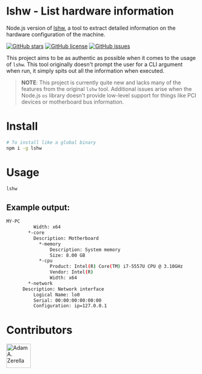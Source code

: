 # lshw - List hardware information
Node.js version of [lshw](https://www.unix.com/man-page/linux/1/lshw/), a tool to extract detailed information on the hardware configuration of the machine.

[![GitHub stars](https://img.shields.io/github/stars/adamzerella/lshw.svg)](https://github.com/adamzerella/lshw/stargazers)
[![GitHub license](https://img.shields.io/github/license/adamzerella/lshw.svg)](https://github.com/adamzerella/lshw/blob/master/LICENSE)
[![GitHub issues](https://img.shields.io/github/issues/adamzerella/lshw.svg)](https://github.com/adamzerella/lshw/issues)

This project aims to be as authentic as possible when it comes to the usage of `lshw`. This tool originally doesn't prompt the user for a CLI argument when run, it simply spits out all the information when executed.

> **NOTE**: This project is currently quite new and lacks many of the features from the original `lshw` tool. Additional issues arise when the Node.js `os` library doesn't provide low-level support for things like PCI devices or motherboard bus information.


# Install
```bash
# To install like a global binary
npm i -g lshw
```

# Usage
```bash
lshw
```

## Example output:
```bash
MY-PC
          Width: x64
        *-core
          Description: Motherboard
            *-memory
                Description: System memory
                Size: 8.00 GB
            *-cpu
                Product: Intel(R) Core(TM) i7-5557U CPU @ 3.10GHz
                Vendor: Intel(R)
                Width: x64
        *-network
	  Description: Network interface
          Logical Name: lo0
          Serial: 00:00:00:00:00:00
          Configuration: ip=127.0.0.1
```

# Contributors
<div style="display:inline;">
  <img width="64" height="64" href="https://github.com/adamzerella" src="https://avatars0.githubusercontent.com/u/1501560?s=460&v=4" alt="Adam A. Zerella"/>
</div>